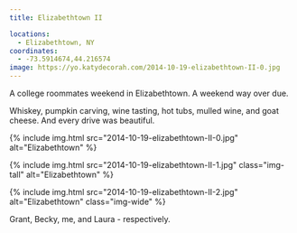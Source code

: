 ```yaml
---
title: Elizabethtown II

locations:
  - Elizabethtown, NY
coordinates:
  - -73.5914674,44.216574
image: https://yo.katydecorah.com/2014-10-19-elizabethtown-II-0.jpg
---
```


A college roommates weekend in Elizabethtown. A weekend way over due.

Whiskey, pumpkin carving, wine tasting, hot tubs, mulled wine, and goat cheese. And every drive was beautiful.

<div class="photos">

{% include img.html src="2014-10-19-elizabethtown-II-0.jpg"  alt="Elizabethtown" %}

{% include img.html src="2014-10-19-elizabethtown-II-1.jpg" class="img-tall" alt="Elizabethtown" %}

{% include img.html src="2014-10-19-elizabethtown-II-2.jpg" alt="Elizabethtown" class="img-wide" %}

<p>Grant, Becky, me, and Laura - respectively.</p>
</div>
